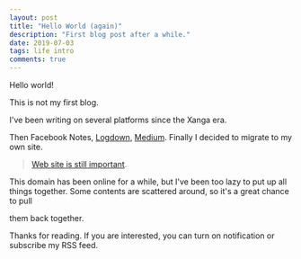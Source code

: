 ```yaml
---
layout: post
title: "Hello World (again)"
description: "First blog post after a while."
date: 2019-07-03
tags: life intro
comments: true
---
```


Hello world!

This is not my first blog.


I've been writing on several platforms since the Xanga era.

Then Facebook Notes, [Logdown](https://david.logdown.com), [Medium](https://medium.com/@iamdavidng). Finally I decided to migrate to my own site.

> [Web site is still important](https://news.ycombinator.com/item?id=19784907).


This domain has been online for a while, but I've been too lazy to put up all things together. Some contents are scattered around, so it's a great chance to pull

them back together.



Thanks for reading.
If you are interested, you can turn on notification or subscribe my RSS feed.
